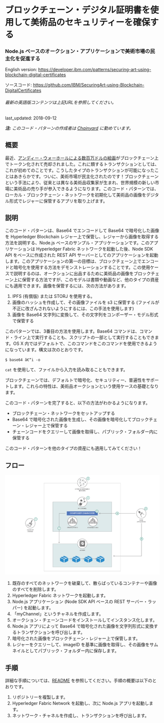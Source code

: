 # ブロックチェーン・デジタル証明書を使用して美術品のセキュリティーを確保する

### Node.js ベースのオークション・アプリケーションで美術市場の民主化を促進する

English version: https://developer.ibm.com/patterns/securing-art-using-blockchain-digital-certificates

ソースコード: https://github.com/IBM/SecuringArt-using-Blockchain-DigitalCertificates

###### 最新の英語版コンテンツは上記URLを参照してください。
last_updated: 2018-09-12

 
*__注:__ このコード・パターンの作成者は [Chainyard](https://chainyard.com/) に勤めています。*

## 概要

最近、[アンディー・ウォーホールによる数百万ドルの絵画](https://www.ccn.com/andy-warhols-multi-million-dollar-painting-tokenized-and-sold-on-blockchain/)がブロックチェーン上でトークン化されて売却されました。これに類するトランザクションとしては、これが初めてのことです。こうしたタイプのトランザクションが可能になったことはあきらかです。ついに、美術市場が民主化されたのです！ブロックチェーンという手法により、従来とは異なる美術品収集家が生まれ、世界規模の新しい市場に美術品の売り手が参入できるようになります。このコード・パターンでは、ローカル・ブロックチェーン・ネットワークを初期化して美術品の画像をデジタル形式でレジャーに保管するアプリを取り上げます。

## 説明

このコード・パターンは、Base64 でエンコードして Base64 で暗号化した画像を Hyperledger Blockchain レジャー上で保管し、レジャーから画像を取得する方法を説明する、Node.js ベースのサンプル・アプリケーションです。このアプリケーションは Hyperledger Fabric ネットワークを起動した後、Node SDK API をベースに作成された REST API サーバーとしてのアプリケーションを起動します。このアプリケーションの第一の目標は、ブロックチェーン上でエンコードと暗号化を使用する方法をデモンストレーションすることです。この使用ケースで説明するのは、オークションに出品するために美術品の画像をブロックチェーン上に保管する方法ですが、このモデルは書類や動画など、他のタイプの資産にも適用できます。画像を保管するには、次の方法があります。

1. IPFS (有償版) または STORJ を使用する。
2. 画像のハッシュを作成して、その画像ファイルを s3 に保管する (ファイルが不正に改ざんされないようにするには、この手法を使用します)
3. 画像を Base64 文字列に変換して、その文字列をコンポーザー・モデル形式で保管する

このパターンでは、3番目の方法を使用します。Base64 コマンドは、コマンド・ライン上で実行することも、スクリプトの一部として実行することもできます。OS X 内ではデフォルトで、このコマンドをこのコマンドを使用できるようになっています。構文は次のとおりです。

`$ base64 â€“i -o`

`cat` を使用して、ファイルから入力を読み取ることもできます。

ブロックチェーンでは、デフォルトで暗号化、セキュリティー、普遍性をサポートします。これらの特性は、美術品オークションという使用ケースの基礎となります。

このコード・パターンを完了すると、以下の方法がわかるようになります。

* ブロックチェーン・ネットワークをセットアップする
* Base64 で暗号化された画像を生成し、その画像を暗号化してブロックチェーン・レジャー上で保管する
* チェーンコードをクエリーして画像を取得し、パブリック・フォルダー内に保管する

このコード・パターンを他のタイプの資産にも適用してみてください！

## フロー

![フロー](./images/securing-art-flow-2.png)

1. 既存のすべてのネットワークを破棄して、散らばっているコンテナーや画像のすべてを削除します。
1. Hyperledger Fabric ネットワークを起動します。
1. Node.js アプリケーション (Node SDK API ベースの REST サーバー・ラッパー) を起動します。
1. 「myChannel」というチャネルを作成します。
1. オークション・チェーンコードをインストールしてインスタンス化します。
1. Node.js アプリによって Base64 で暗号化された画像を文字列形式に変換するトランザクションを呼び出します。
1. 暗号化された画像をブロックチェーン・レジャー上で保管します。
1. レジャーをクエリーして、imageID を基準に画像を取得し、その画像をサムネイルとしてパブリック・フォルダー内に保存します。

## 手順

詳細な手順については、[README](https://github.com/IBM/SecuringArt-using-Blockchain-DigitalCertificates/blob/master/README.md) を参照してください。手順の概要は以下のとおりです。

1. リポジトリーを複製します。
2. Hyperledger Fabric Network を起動し、次に Node.js アプリを起動します。
3. ネットワーク・チャネルを作成し、トランザクションを呼び出します。

